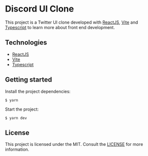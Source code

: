 # Discord UI Clone

This project is a Twitter UI clone developed with [ReactJS](https://reactjs.org/), [Vite](https://vitejs.dev/) and [Typescript](https://www.typescriptlang.org/) to learn more about front end development. 


## Technologies
- [ReactJS](https://reactjs.org/)
- [Vite](https://vitejs.dev/)
- [Typescript](https://www.typescriptlang.org/)

## Getting started
Install the project dependencies:
```shell
$ yarn 
```

Start the project:
```shell
$ yarn dev 
```

## License
This project is licensed under the MIT. Consult the [LICENSE](LICENSE) for more information.
